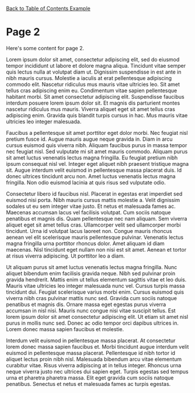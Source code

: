 [Back to Table of Contents Example](vscode://redhat.vscode-didact?extension=bfitzpat.didact-ext/tableofcontents/root-toc.didact.md)

# Page 2

Here's some content for page 2.

Lorem ipsum dolor sit amet, consectetur adipiscing elit, sed do eiusmod tempor incididunt ut labore et dolore magna aliqua. Tincidunt vitae semper quis lectus nulla at volutpat diam ut. Dignissim suspendisse in est ante in nibh mauris cursus. Molestie a iaculis at erat pellentesque adipiscing commodo elit. Nascetur ridiculus mus mauris vitae ultricies leo. Sit amet tellus cras adipiscing enim eu. Condimentum vitae sapien pellentesque habitant morbi. Sit amet consectetur adipiscing elit. Suspendisse faucibus interdum posuere lorem ipsum dolor sit. Et magnis dis parturient montes nascetur ridiculus mus mauris. Viverra aliquet eget sit amet tellus cras adipiscing enim. Gravida quis blandit turpis cursus in hac. Mus mauris vitae ultricies leo integer malesuada.

Faucibus a pellentesque sit amet porttitor eget dolor morbi. Nec feugiat nisl pretium fusce id. Augue mauris augue neque gravida in. Diam in arcu cursus euismod quis viverra nibh. Aliquam faucibus purus in massa tempor nec feugiat nisl. Sed vulputate mi sit amet mauris commodo. Aliquam purus sit amet luctus venenatis lectus magna fringilla. Eu feugiat pretium nibh ipsum consequat nisl vel. Integer eget aliquet nibh praesent tristique magna sit. Augue interdum velit euismod in pellentesque massa placerat duis. Id donec ultrices tincidunt arcu non. Amet luctus venenatis lectus magna fringilla. Non odio euismod lacinia at quis risus sed vulputate odio.

Consectetur libero id faucibus nisl. Placerat in egestas erat imperdiet sed euismod nisi porta. Nibh mauris cursus mattis molestie a. Velit dignissim sodales ut eu sem integer vitae justo. Et netus et malesuada fames ac. Maecenas accumsan lacus vel facilisis volutpat. Cum sociis natoque penatibus et magnis dis. Quam pellentesque nec nam aliquam. Sem viverra aliquet eget sit amet tellus cras. Ullamcorper velit sed ullamcorper morbi tincidunt. Urna id volutpat lacus laoreet non. Congue mauris rhoncus aenean vel elit scelerisque mauris pellentesque pulvinar. Venenatis lectus magna fringilla urna porttitor rhoncus dolor. Amet aliquam id diam maecenas. Nisl tincidunt eget nullam non nisi est sit amet. Aenean et tortor at risus viverra adipiscing. Ut porttitor leo a diam.

Ut aliquam purus sit amet luctus venenatis lectus magna fringilla. Nunc aliquet bibendum enim facilisis gravida neque. Nibh sed pulvinar proin gravida hendrerit. Mattis enim ut tellus elementum sagittis vitae et leo duis. Mauris vitae ultricies leo integer malesuada nunc vel. Cursus turpis massa tincidunt dui. Feugiat scelerisque varius morbi enim. Cursus euismod quis viverra nibh cras pulvinar mattis nunc sed. Gravida cum sociis natoque penatibus et magnis dis. Ornare massa eget egestas purus viverra accumsan in nisl nisi. Mauris nunc congue nisi vitae suscipit tellus. Est lorem ipsum dolor sit amet consectetur adipiscing elit. Ut etiam sit amet nisl purus in mollis nunc sed. Donec ac odio tempor orci dapibus ultrices in. Lorem donec massa sapien faucibus et molestie.

Interdum velit euismod in pellentesque massa placerat. At consectetur lorem donec massa sapien faucibus et. Morbi tincidunt augue interdum velit euismod in pellentesque massa placerat. Pellentesque id nibh tortor id aliquet lectus proin nibh nisl. Malesuada bibendum arcu vitae elementum curabitur vitae. Risus viverra adipiscing at in tellus integer. Rhoncus urna neque viverra justo nec ultrices dui sapien eget. Turpis egestas sed tempus urna et pharetra pharetra massa. Elit eget gravida cum sociis natoque penatibus. Senectus et netus et malesuada fames ac turpis egestas.